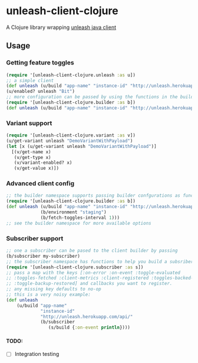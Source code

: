 # unleash-client-clojure

A Clojure library wrapping [unleash java client](https://github.com/Unleash/unleash-client-java)
## Usage

### Getting feature toggles
```clojure
(require '[unleash-client-clojure.unleash :as u])
;; a simple client
(def unleash (u/build "app-name" "instance-id" "http://unleash.herokuapp.com/api/"))
(u/enabled? unleash "Bit")
;; more configuration can be passed by using the functions in the builder namespace
(require '[unleash-client-clojure.builder :as b])
(def unleash (u/build "app-name" "instance-id" "http://unleash.herokuapp.com/api/" (b/environment "staging") (b/fetch-toggles-interval 15)))
```

### Variant support
```clojure
(require '[unleash-client-clojure.variant :as v])
(u/get-variant unleash "DemoVariantWithPayload")
(let [x (u/get-variant unleash "DemoVariantWithPayload")]
  [(v/get-name x)
   (v/get-type x)
   (v/variant-enabled? x)
   (v/get-value x)])
```

### Advanced client config
```clojure
;; the builder namespace supports passing builder confgurations as functions
(require '[unleash-client-clojure.builder :as b])
(def unleash (u/build "app-name" "instance-id" "http://unleash.herokuapp.com/api/" 
             (b/environment "staging")
             (b/fetch-toggles-interval 1)))
;; see the builder namespace for more available options
```

### Subscriber support
```clojure
;; one a subscriber can be pased to the client builder by passing
(b/subscriber my-subscriber)
;; the subscriber namespace has functions to help you build a subsriber
(require '[unleash-client-clojure.subscriber :as s])
;; pass a map with the keys [:on-error :on-event :toggle-evaluated
;; :toggles-fetched :client-metrics :client-registered :toggles-backed-up
;; :toggle-backup-restored] and callbacks you want to register.
;; any missing key defaults to no-op
;; this is a very noisy example:
(def unleash
    (u/build "app-name"
             "instance-id" 
             "http://unleash.herokuapp.com/api/"
             (b/subscriber
                (s/build {:on-event println})))
```

#### TODO:
- [ ] Integration testing
